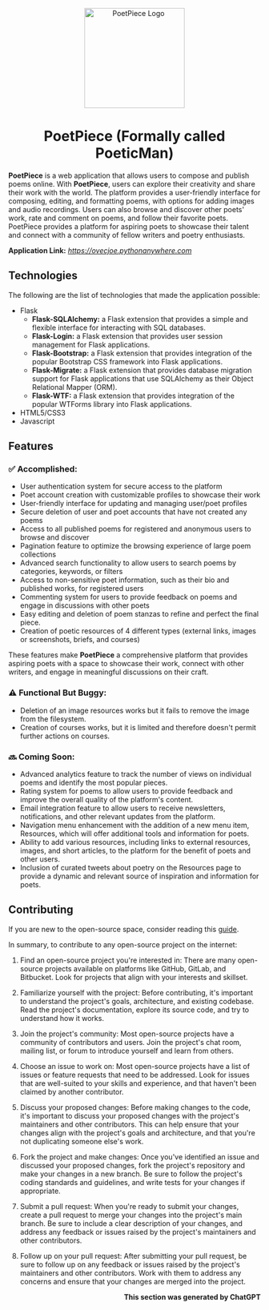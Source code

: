 <p align="center">
  <img src="./app/static/assets/logo.png" width="200px" height="200px" alt="PoetPiece Logo">
</p>
<h1 align="center">PoetPiece (Formally called PoeticMan)</h1>

**PoetPiece** is a web application that allows users to compose and publish poems online. With **PoetPiece**, users can explore their creativity and share their work with the world. The platform provides a user-friendly interface for composing, editing, and formatting poems, with options for adding images and audio recordings. Users can also browse and discover other poets' work, rate and comment on poems, and follow their favorite poets. PoetPiece provides a platform for aspiring poets to showcase their talent and connect with a community of fellow writers and poetry enthusiasts.

**Application Link:** _https://ovecjoe.pythonanywhere.com_

## Technologies

The following are the list of technologies that made the application possible:
- Flask
  - **Flask-SQLAlchemy:** a Flask extension that provides a simple and flexible interface for interacting with SQL databases.
  - **Flask-Login:** a Flask extension that provides user session management for Flask applications.
  - **Flask-Bootstrap:** a Flask extension that provides integration of the popular Bootstrap CSS framework into Flask applications.
  - **Flask-Migrate:** a Flask extension that provides database migration support for Flask applications that use SQLAlchemy as their Object Relational Mapper (ORM).
  - **Flask-WTF:** a Flask extension that provides integration of the popular WTForms library into Flask applications.
- HTML5/CSS3
- Javascript

## Features

### ✅ Accomplished:
- User authentication system for secure access to the platform
- Poet account creation with customizable profiles to showcase their work
- User-friendly interface for updating and managing user/poet profiles
- Secure deletion of user and poet accounts that have not created any poems
- Access to all published poems for registered and anonymous users to browse and discover
- Pagination feature to optimize the browsing experience of large poem collections
- Advanced search functionality to allow users to search poems by categories, keywords, or filters
- Access to non-sensitive poet information, such as their bio and published works, for registered users
- Commenting system for users to provide feedback on poems and engage in discussions with other poets
- Easy editing and deletion of poem stanzas to refine and perfect the final piece.
- Creation of poetic resources of 4 different types (external links, images or screenshots, briefs, and courses)

These features make **PoetPiece** a comprehensive platform that provides aspiring poets with a space to showcase their work, connect with other writers, and engage in meaningful discussions on their craft.

### ⚠️ Functional But Buggy:
- Deletion of an image resources works but it fails to remove the image from the filesystem.
- Creation of courses works, but it is limited and therefore doesn't permit further actions on courses.

### 🔜 Coming Soon:
- Advanced analytics feature to track the number of views on individual poems and identify the most popular pieces.
- Rating system for poems to allow users to provide feedback and improve the overall quality of the platform's content.
- Email integration feature to allow users to receive newsletters, notifications, and other relevant updates from the platform.
- Navigation menu enhancement with the addition of a new menu item, Resources, which will offer additional tools and information for poets.
- Ability to add various resources, including links to external resources, images, and short articles, to the platform for the benefit of poets and other users.
- Inclusion of curated tweets about poetry on the Resources page to provide a dynamic and relevant source of inspiration and information for poets.

## Contributing

If you are new to the open-source space, consider reading this [guide](https://www.freecodecamp.org/news/how-to-contribute-to-open-source-projects-beginners-guide/).

In summary, to contribute to any open-source project on the internet:
1. Find an open-source project you're interested in: There are many open-source projects available on platforms like GitHub, GitLab, and Bitbucket. Look for projects that align with your interests and skillset.

2. Familiarize yourself with the project: Before contributing, it's important to understand the project's goals, architecture, and existing codebase. Read the project's documentation, explore its source code, and try to understand how it works.

3. Join the project's community: Most open-source projects have a community of contributors and users. Join the project's chat room, mailing list, or forum to introduce yourself and learn from others.

4. Choose an issue to work on: Most open-source projects have a list of issues or feature requests that need to be addressed. Look for issues that are well-suited to your skills and experience, and that haven't been claimed by another contributor.

5. Discuss your proposed changes: Before making changes to the code, it's important to discuss your proposed changes with the project's maintainers and other contributors. This can help ensure that your changes align with the project's goals and architecture, and that you're not duplicating someone else's work.

6. Fork the project and make changes: Once you've identified an issue and discussed your proposed changes, fork the project's repository and make your changes in a new branch. Be sure to follow the project's coding standards and guidelines, and write tests for your changes if appropriate.

6. Submit a pull request: When you're ready to submit your changes, create a pull request to merge your changes into the project's main branch. Be sure to include a clear description of your changes, and address any feedback or issues raised by the project's maintainers and other contributors.

7. Follow up on your pull request: After submitting your pull request, be sure to follow up on any feedback or issues raised by the project's maintainers and other contributors. Work with them to address any concerns and ensure that your changes are merged into the project.

<p align="end"><strong>This section was generated by ChatGPT</strong></p>
